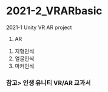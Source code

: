# 2021-2_VRARbasic
2021-1 Unity VR AR project

1. AR
1) 지형인식
2) 얼굴인식
3) 마커인식

### 참고> 인생 유니티 VR/AR 교과서
